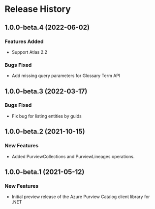 # Release History

## 1.0.0-beta.4 (2022-06-02)

### Features Added

- Support Atlas 2.2

### Bugs Fixed

- Add missing query parameters for Glossary Term API

## 1.0.0-beta.3 (2022-03-17)

### Bugs Fixed

- Fix bug for listing entities by guids

## 1.0.0-beta.2 (2021-10-15)

### New Features

- Added PurviewCollections and PurviewLineages operations.

## 1.0.0-beta.1 (2021-05-12)

### New Features

- Initial preview release of the Azure Purview Catalog client library for .NET

